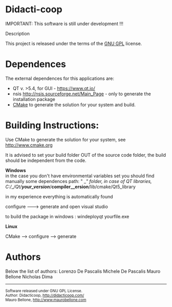
# Didacti-coop

IMPORTANT: This software is still under development !!!

Description 

This project is released under the terms of the <a href="https://www.gnu.org/licenses/gpl-3.0.en.html">GNU GPL</a> license. 


# Dependences

The external dependences for this applications are:
  - QT  v. >5.4, for GUI - https://www.qt.io/
  - nsis http://nsis.sourceforge.net/Main_Page - only to generate the installation package
  - <a href="http://www.cmake.org">CMake</a> to generate the solution for your system and build. 




# Building Instructions:

Use CMake to generate the solution for your system, see http://www.cmake.org

It is advised to set your build folder OUT of the source code folder, the build should be independent from the code. 

<b> Windows </b><br>
in the case you don't have environmental variables set you should find manually some dependences path:
" \__\" folder, in case of QT libraries, C:/___/Qt/__your_version___/__compiler__ersion__/lib/cmake/Qt5_library 

in my experience everything is automatically found 

configure --->  generate and open visual studio

to build the package in windows : windeployqt yourfile.exe



<b> Linux </b>

CMake --> configure --> generate 

# Authors
Below the list of authors: 
Lorenzo De Pascalis
Michele De Pascalis
Mauro Bellone
Nicholas Dima



---------------------------------------------------------------------
<sup> Software released under GNU GPL License. <br>
Author: Didacticoop, http://didacticoop.com/ <br>
Mauro Bellone, http://www.maurobellone.com <br> </sup>